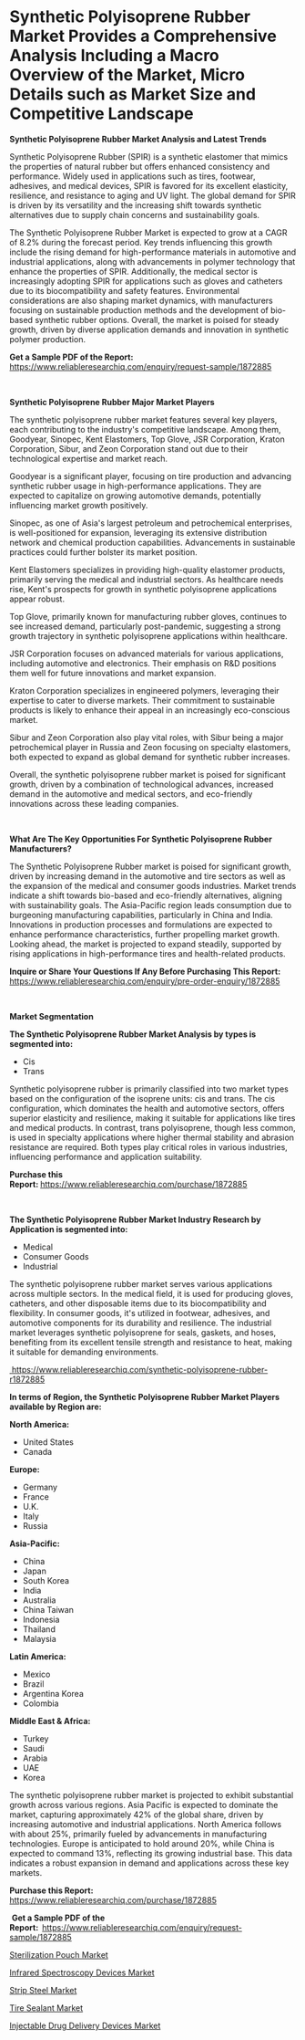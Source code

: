 <p><h1>Synthetic Polyisoprene Rubber Market Provides a Comprehensive Analysis Including a Macro Overview of the Market, Micro Details such as Market Size and Competitive Landscape</h1></p><p><strong>Synthetic Polyisoprene Rubber Market Analysis and Latest Trends</strong></p>
<p><p>Synthetic Polyisoprene Rubber (SPIR) is a synthetic elastomer that mimics the properties of natural rubber but offers enhanced consistency and performance. Widely used in applications such as tires, footwear, adhesives, and medical devices, SPIR is favored for its excellent elasticity, resilience, and resistance to aging and UV light. The global demand for SPIR is driven by its versatility and the increasing shift towards synthetic alternatives due to supply chain concerns and sustainability goals.</p><p>The Synthetic Polyisoprene Rubber Market is expected to grow at a CAGR of 8.2% during the forecast period. Key trends influencing this growth include the rising demand for high-performance materials in automotive and industrial applications, along with advancements in polymer technology that enhance the properties of SPIR. Additionally, the medical sector is increasingly adopting SPIR for applications such as gloves and catheters due to its biocompatibility and safety features. Environmental considerations are also shaping market dynamics, with manufacturers focusing on sustainable production methods and the development of bio-based synthetic rubber options. Overall, the market is poised for steady growth, driven by diverse application demands and innovation in synthetic polymer production.</p></p>
<p><strong>Get a Sample PDF of the Report:&nbsp;</strong> <a href="https://www.reliableresearchiq.com/enquiry/request-sample/1872885?utm_campaign=1137&utm_medium=2&utm_source=Github&utm_content=ia&utm_term=07112024&utm_id=synthetic-polyisoprene-rubber">https://www.reliableresearchiq.com/enquiry/request-sample/1872885</a></p>
<p>&nbsp;</p>
<p><strong>Synthetic Polyisoprene Rubber Major Market Players</strong></p>
<p><p>The synthetic polyisoprene rubber market features several key players, each contributing to the industry's competitive landscape. Among them, Goodyear, Sinopec, Kent Elastomers, Top Glove, JSR Corporation, Kraton Corporation, Sibur, and Zeon Corporation stand out due to their technological expertise and market reach.</p><p>Goodyear is a significant player, focusing on tire production and advancing synthetic rubber usage in high-performance applications. They are expected to capitalize on growing automotive demands, potentially influencing market growth positively.</p><p>Sinopec, as one of Asia's largest petroleum and petrochemical enterprises, is well-positioned for expansion, leveraging its extensive distribution network and chemical production capabilities. Advancements in sustainable practices could further bolster its market position.</p><p>Kent Elastomers specializes in providing high-quality elastomer products, primarily serving the medical and industrial sectors. As healthcare needs rise, Kent's prospects for growth in synthetic polyisoprene applications appear robust.</p><p>Top Glove, primarily known for manufacturing rubber gloves, continues to see increased demand, particularly post-pandemic, suggesting a strong growth trajectory in synthetic polyisoprene applications within healthcare.</p><p>JSR Corporation focuses on advanced materials for various applications, including automotive and electronics. Their emphasis on R&D positions them well for future innovations and market expansion.</p><p>Kraton Corporation specializes in engineered polymers, leveraging their expertise to cater to diverse markets. Their commitment to sustainable products is likely to enhance their appeal in an increasingly eco-conscious market.</p><p>Sibur and Zeon Corporation also play vital roles, with Sibur being a major petrochemical player in Russia and Zeon focusing on specialty elastomers, both expected to expand as global demand for synthetic rubber increases.</p><p>Overall, the synthetic polyisoprene rubber market is poised for significant growth, driven by a combination of technological advances, increased demand in the automotive and medical sectors, and eco-friendly innovations across these leading companies.</p></p>
<p>&nbsp;</p>
<p><strong>What Are The Key Opportunities For Synthetic Polyisoprene Rubber Manufacturers?</strong></p>
<p><p>The Synthetic Polyisoprene Rubber market is poised for significant growth, driven by increasing demand in the automotive and tire sectors as well as the expansion of the medical and consumer goods industries. Market trends indicate a shift towards bio-based and eco-friendly alternatives, aligning with sustainability goals. The Asia-Pacific region leads consumption due to burgeoning manufacturing capabilities, particularly in China and India. Innovations in production processes and formulations are expected to enhance performance characteristics, further propelling market growth. Looking ahead, the market is projected to expand steadily, supported by rising applications in high-performance tires and health-related products.</p></p>
<p><strong>Inquire or Share Your Questions If Any Before Purchasing This Report:</strong> <a href="https://www.reliableresearchiq.com/enquiry/pre-order-enquiry/1872885?utm_campaign=1137&utm_medium=2&utm_source=Github&utm_content=ia&utm_term=07112024&utm_id=synthetic-polyisoprene-rubber">https://www.reliableresearchiq.com/enquiry/pre-order-enquiry/1872885</a></p>
<p>&nbsp;</p>
<p><strong>Market Segmentation</strong></p>
<p><strong>The Synthetic Polyisoprene Rubber Market Analysis by types is segmented into:</strong></p>
<p><ul><li>Cis</li><li>Trans</li></ul></p>
<p><p>Synthetic polyisoprene rubber is primarily classified into two market types based on the configuration of the isoprene units: cis and trans. The cis configuration, which dominates the health and automotive sectors, offers superior elasticity and resilience, making it suitable for applications like tires and medical products. In contrast, trans polyisoprene, though less common, is used in specialty applications where higher thermal stability and abrasion resistance are required. Both types play critical roles in various industries, influencing performance and application suitability.</p></p>
<p><strong>Purchase this Report:&nbsp;</strong><a href="https://www.reliableresearchiq.com/purchase/1872885?utm_campaign=1137&utm_medium=2&utm_source=Github&utm_content=ia&utm_term=07112024&utm_id=synthetic-polyisoprene-rubber">https://www.reliableresearchiq.com/purchase/1872885</a></p>
<p>&nbsp;</p>
<p><strong>The Synthetic Polyisoprene Rubber Market Industry Research by Application is segmented into:</strong></p>
<p><ul><li>Medical</li><li>Consumer Goods</li><li>Industrial</li></ul></p>
<p><p>The synthetic polyisoprene rubber market serves various applications across multiple sectors. In the medical field, it is used for producing gloves, catheters, and other disposable items due to its biocompatibility and flexibility. In consumer goods, it's utilized in footwear, adhesives, and automotive components for its durability and resilience. The industrial market leverages synthetic polyisoprene for seals, gaskets, and hoses, benefiting from its excellent tensile strength and resistance to heat, making it suitable for demanding environments.</p></p>
<p><a href="https://www.reliableresearchiq.com/synthetic-polyisoprene-rubber-r1872885?utm_campaign=1137&utm_medium=2&utm_source=Github&utm_content=ia&utm_term=07112024&utm_id=synthetic-polyisoprene-rubber">&nbsp;https://www.reliableresearchiq.com/synthetic-polyisoprene-rubber-r1872885</a></p>
<p><strong>In terms of Region, the Synthetic Polyisoprene Rubber Market Players available by Region are:</strong></p>
<p>
    <p> <strong> North America: </strong>
        <ul>
            <li>United States</li>
            <li>Canada</li>
        </ul>
        </p> 
    <p> <strong> Europe: </strong>
        <ul>
            <li>Germany</li>
            <li>France</li>
            <li>U.K.</li>
            <li>Italy</li>
            <li>Russia</li>
        </ul>
        </p> 
    <p> <strong> Asia-Pacific: </strong>
        <ul>
            <li>China</li>
            <li>Japan</li>
            <li>South Korea</li>
            <li>India</li>
            <li>Australia</li>
            <li>China Taiwan</li>
            <li>Indonesia</li>
            <li>Thailand</li>
            <li>Malaysia</li>
        </ul>
        </p> 
    <p> <strong> Latin America: </strong>
        <ul>
            <li>Mexico</li>
            <li>Brazil</li>
            <li>Argentina Korea</li>
            <li>Colombia</li>
        </ul>
        </p> 
    <p> <strong> Middle East & Africa: </strong>
        <ul>
            <li>Turkey</li>
            <li>Saudi</li>
            <li>Arabia</li>
            <li>UAE</li>
            <li>Korea</li>
        </ul>
    </p>
    </p>
<p><p>The synthetic polyisoprene rubber market is projected to exhibit substantial growth across various regions. Asia Pacific is expected to dominate the market, capturing approximately 42% of the global share, driven by increasing automotive and industrial applications. North America follows with about 25%, primarily fueled by advancements in manufacturing technologies. Europe is anticipated to hold around 20%, while China is expected to command 13%, reflecting its growing industrial base. This data indicates a robust expansion in demand and applications across these key markets.</p></p>
<p><strong>Purchase this Report: </strong><a href="https://www.reliableresearchiq.com/purchase/1872885?utm_campaign=1137&utm_medium=2&utm_source=Github&utm_content=ia&utm_term=07112024&utm_id=synthetic-polyisoprene-rubber">https://www.reliableresearchiq.com/purchase/1872885</a></p>
<p>&nbsp;<strong>Get a Sample PDF of the Report:&nbsp;&nbsp;</strong><a href="https://www.reliableresearchiq.com/enquiry/request-sample/1872885?utm_campaign=1137&utm_medium=2&utm_source=Github&utm_content=ia&utm_term=07112024&utm_id=synthetic-polyisoprene-rubber">https://www.reliableresearchiq.com/enquiry/request-sample/1872885</a></p>
<p><strong></strong></p>
<p><p><a href="https://issuu.com/reportprime-2/docs/sterilization-pouch-market-size-203_8a0aa0310c89ac?utm_campaign=1137&utm_medium=2&utm_source=Github&utm_content=ia&utm_term=07112024&utm_id=synthetic-polyisoprene-rubber">Sterilization Pouch Market</a></p><p><a href="https://issuu.com/reportprime-2/docs/infrared-spectroscopy-devices-marke_9b9e9e1a1b996c?utm_campaign=1137&utm_medium=2&utm_source=Github&utm_content=ia&utm_term=07112024&utm_id=synthetic-polyisoprene-rubber">Infrared Spectroscopy Devices Market</a></p><p><a href="https://github.com/graciah1naze/Market-Research-Report-List-1/blob/main/strip-steel-market.md?utm_campaign=1137&utm_medium=2&utm_source=Github&utm_content=ia&utm_term=07112024&utm_id=synthetic-polyisoprene-rubber">Strip Steel Market</a></p><p><a href="https://github.com/lavenaz9fufin/Market-Research-Report-List-1/blob/main/tire-sealant-market.md?utm_campaign=1137&utm_medium=2&utm_source=Github&utm_content=ia&utm_term=07112024&utm_id=synthetic-polyisoprene-rubber">Tire Sealant Market</a></p><p><a href="https://issuu.com/reportprime-2/docs/injectable-drug-delivery-devices-ma_7f8d38e298d70c?utm_campaign=1137&utm_medium=2&utm_source=Github&utm_content=ia&utm_term=07112024&utm_id=synthetic-polyisoprene-rubber">Injectable Drug Delivery Devices Market</a></p></p>